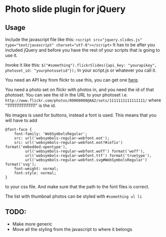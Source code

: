 Photo slide plugin for jQuery
======================

Usage
---
Include the javascript file like this:
`<script src="jquery.slides.js" type="text/javascript" charset="utf-8"></script>`
It has to be after you included jQuery and before you have the rest of your scripts that is going to use it.

Invoke it like this:
`$("#something").flickrSlides({api_key: "yourapikey", photoset_id: "yourphotosetid"});`
In your script.js or whatever you call it.

You need an API key from flickr to use this, you can get one [here](http://www.flickr.com/services/apps/create/apply).

You need a photo set on flickr with photos in, and you need the id of that photoset. You can see the id in the URL to your photoset i.e.
`http://www.flickr.com/photos/00000000@AA2/sets/1111111111111111/` where "1111111111111111" is the id.

No images is used for buttons, instead a font is used. This means that you will have to add

	@font-face {
	    font-family: 'WebSymbolsRegular';
	    src: url('websymbols-regular-webfont.eot');
	    src: url('websymbols-regular-webfont.eot?#iefix') format('embedded-opentype'),
	         url('websymbols-regular-webfont.woff') format('woff'),
	         url('websymbols-regular-webfont.ttf') format('truetype'),
	         url('websymbols-regular-webfont.svg#WebSymbolsRegular') format('svg');
	    font-weight: normal;
	    font-style: normal;
	}

to your css file. And make sure that the path to the font files is correct.

The list with thumbnail photos can be styled with `#something ul li`
 
TODO:
---
* Make more generic
* Move all the styling from the javascript to where it belongs